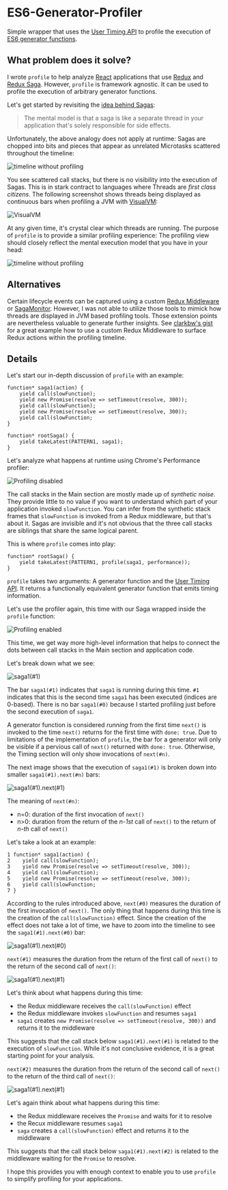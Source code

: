 # ES6-Generator-Profiler

Simple wrapper that uses the [User Timing API](https://developer.mozilla.org/en-US/docs/Web/API/User_Timing_API) to profile the execution of [ES6 generator functions](https://developer.mozilla.org/en-US/docs/Web/JavaScript/Reference/Statements/function*).

## What problem does it solve?

I wrote `profile` to help analyze [React](https://reactjs.org) applications that use [Redux](https://redux.js.org) and [Redux Saga](https://redux-saga.js.org). However, `profile` is framework agnostic. It can be used to profile the execution of arbitrary generator functions.

Let's get started by revisiting the [idea behind Sagas](https://redux-saga.js.org):
> The mental model is that a saga is like a separate thread in your application that's solely responsible for side effects.

Unfortunately, the above analogy does not apply at runtime: Sagas are chopped into bits and pieces that appear as unrelated Microtasks scattered throughout the timeline:
 
![timeline without profiling](images/introduction-profiling-disabled.png?raw=true)

You see scattered call stacks, but there is no visibility into the execution of Sagas. This is in stark contract to languages where Threads are *first class citizens*. The following screenshot shows threads being displayed as continuous bars when profiling a JVM with [VisualVM](https://visualvm.github.io):

![VisualVM](images/visualvm.png?raw=true)

At any given time, it's crystal clear which threads are running. The purpose of `profile` is to provide a similar profiling experience: The profiling view should closely reflect the mental execution model that you have in your head:

![timeline without profiling](images/introduction-profiling-enabled.png?raw=true)

## Alternatives

Certain lifecycle events can be captured using a custom [Redux Middleware](https://redux.js.org/advanced/middleware) or [SagaMonitor](https://redux-saga.js.org/docs/api/#sagamonitor). However, I was not able to utilize those tools to mimick how threads are displayed in JVM based profiling tools. Those extension points are nevertheless valuable to generate further insights. See [clarkbw's gist](https://gist.github.com/clarkbw/966732806e7a38f5b49fd770c62a6099) for a great example how to use a custom Redux Middleware to surface Redux actions within the profiling timeline.

## Details

Let's start our in-depth discussion of `profile` with an example:
```
function* saga1(action) {
    yield call(slowFunction);
    yield new Promise(resolve => setTimeout(resolve, 300));
    yield call(slowFunction);
    yield new Promise(resolve => setTimeout(resolve, 300));
    yield call(slowFunction;
}

function* rootSaga() {
    yield takeLatest(PATTERN1, saga1);
}
```

Let's analyze what happens at runtime using Chrome's Performance profiler:

![Profiling disabled](images/ex01-profiling-disabled.png?raw=true)

The call stacks in the Main section are mostly made up of *synthetic noise*. They provide little to no value if you want to understand which part of your application invoked `slowFunction`. You can infer from the synthetic stack frames that `slowFunction` is invoked from a Redux middleware, but that's about it. Sagas are invisible and it's not obvious that the three call stacks are siblings that share the same logical parent.

This is where `profile` comes into play:
```
function* rootSaga() {
    yield takeLatest(PATTERN1, profile(saga1, performance));
}
```

`profile` takes two arguments: A generator function and the [User Timing API](https://developer.mozilla.org/en-US/docs/Web/API/User_Timing_API). It returns a functionally equivalent generator function that emits timing information.

Let's use the profiler again, this time with our Saga wrapped inside the `profile` function:

![Profiling enabled](images/ex01-profiling-enabled.png?raw=true)

This time, we get way more high-level information that helps to connect the dots between call stacks in the Main section and application code.

Let's break down what we see:

![saga1(#1)](images/ex01-profiling-enabled-saga1.png?raw=true)

The bar `saga1(#1)` indicates that `saga1` is running during this time. `#1` indicates that this is the second time `saga1` has been executed (indices are 0-based). There is no bar `saga1(#0)` because I started profiling just before the second execution of `saga1`.  

A generator function is considered *running* from the first time `next()` is invoked to the time `next()` returns for the first time with `done: true`. Due to limitations of the implementation of `profile`, the bar for a generator will only be visible if a pervious call of `next()` returned with `done: true`. Otherwise, the Timing section will only show invocations of `next(#n)`.

The next image shows that the execution of `saga1(#1)` is broken down into smaller `saga1(#1).next(#n)` bars:

![saga1(#1).next(#1)](images/ex01-profiling-enabled-saga1-next1.png?raw=true)

The meaning of `next(#n)`:
- n=0: duration of the first invocation of `next()`
- n>0: duration from the return of the *n-1st* call of `next()` to the return of *n-th* call of `next()`

Let's take a look at an example:
```
1 function* saga1(action) {
2    yield call(slowFunction);
3    yield new Promise(resolve => setTimeout(resolve, 300));
4    yield call(slowFunction);
5    yield new Promise(resolve => setTimeout(resolve, 300));
6    yield call(slowFunction;
7 }
```

According to the rules introduced above, `next(#0)` measures the duration of the first invocation of `next()`. The only thing that happens during this time is the creation of the `call(slowFunction)` effect. Since the creation of the effect does not take a lot of time, we have to zoom into the timeline to see the `saga1(#1).next(#0)` bar:

![saga1(#1).next(#0)](images/ex01-profiling-enabled-saga1-next0.png?raw=true)

`next(#1)` measures the duration from the return of the first call of `next()` to the return of the second call of `next()`:

![saga1(#1).next(#1)](images/ex01-profiling-enabled-saga1-next1.png?raw=true)

Let's think about what happens during this time:
- the Redux middleware receives the `call(slowFunction)` effect
- the Redux middleware invokes `slowFunction` and resumes `saga1`
- `saga1` creates `new Promise(resolve => setTimeout(resolve, 300))` and returns it to the middleware

This suggests that the call stack below `saga1(#1).next(#1)` is related to the execution of `slowFunction`. While it's not conclusive evidence, it is a great starting point for your analysis.

`next(#2)` measures the duration from the return of the second call of `next()` to the return of the third call of `next()`:

![saga1(#1).next(#1)](images/ex01-profiling-enabled-saga1-next12.png?raw=true)

Let's again think about what happens during this time:
- the Redux middleware receives the `Promise` and waits for it to resolve
- the Recux middleware resumes `saga1`
- `saga` creates a `call(slowFunction)` effect and returns it to the middleware

This suggests that the call stack below `saga1(#1).next(#2)` is related to the middleware waiting for the `Promise` to resolve.

I hope this provides you with enough context to enable you to use `profile` to simplify profiling for your applications.
